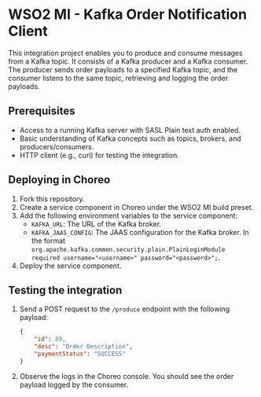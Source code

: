 # WSO2 MI - Kafka Order Notification Client

This integration project enables you to produce and consume messages from a Kafka topic. It consists of a Kafka producer and a Kafka consumer. The producer sends order payloads to a specified Kafka topic, and the consumer listens to the same topic, retrieving and logging the order payloads.

## Prerequisites

- Access to a running Kafka server with SASL Plain text auth enabled.
- Basic understanding of Kafka concepts such as topics, brokers, and producers/consumers.
- HTTP client (e.g., curl) for testing the integration.

## Deploying in Choreo

1. Fork this repository.
2. Create a service component in Choreo under the WSO2 MI build preset.
3. Add the following environment variables to the service component:
    - `KAFKA_URL`: The URL of the Kafka broker.
    - `KAFKA_JAAS_CONFIG`: The JAAS configuration for the Kafka broker. In the format `org.apache.kafka.common.security.plain.PlainLoginModule required username="<username>" password="<password>";`.
4. Deploy the service component.

## Testing the integration

1. Send a POST request to the `/produce` endpoint with the following payload:

    ```json
    {
        "id": 89,
        "desc": "Order Description",
        "paymentStatus": "SUCCESS"
    }
    ```
2. Observe the logs in the Choreo console. You should see the order payload logged by the consumer.